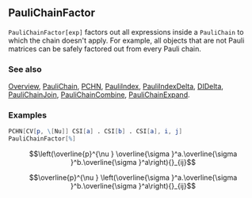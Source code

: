 ## PauliChainFactor

`PauliChainFactor[exp]` factors out all expressions inside a `PauliChain` to which the chain doesn't apply. For example, all objects that are not Pauli matrices can be safely factored out from every Pauli chain.

### See also

[Overview](Extra/FeynCalc.md), [PauliChain](PauliChain.md), [PCHN](PCHN.md), [PauliIndex](PauliIndex.md), [PauliIndexDelta](PauliIndexDelta.md), [DIDelta](DIDelta.md), [PauliChainJoin](PauliChainJoin.md), [PauliChainCombine](PauliChainCombine.md), [PauliChainExpand](PauliChainExpand.md).

### Examples

```mathematica
PCHN[CV[p, \[Nu]] CSI[a] . CSI[b] . CSI[a], i, j] 
PauliChainFactor[%]
```

$$\left(\overline{p}^{\nu } \overline{\sigma }^a.\overline{\sigma }^b.\overline{\sigma }^a\right){}_{ij}$$

$$\overline{p}^{\nu } \left(\overline{\sigma }^a.\overline{\sigma }^b.\overline{\sigma }^a\right){}_{ij}$$
